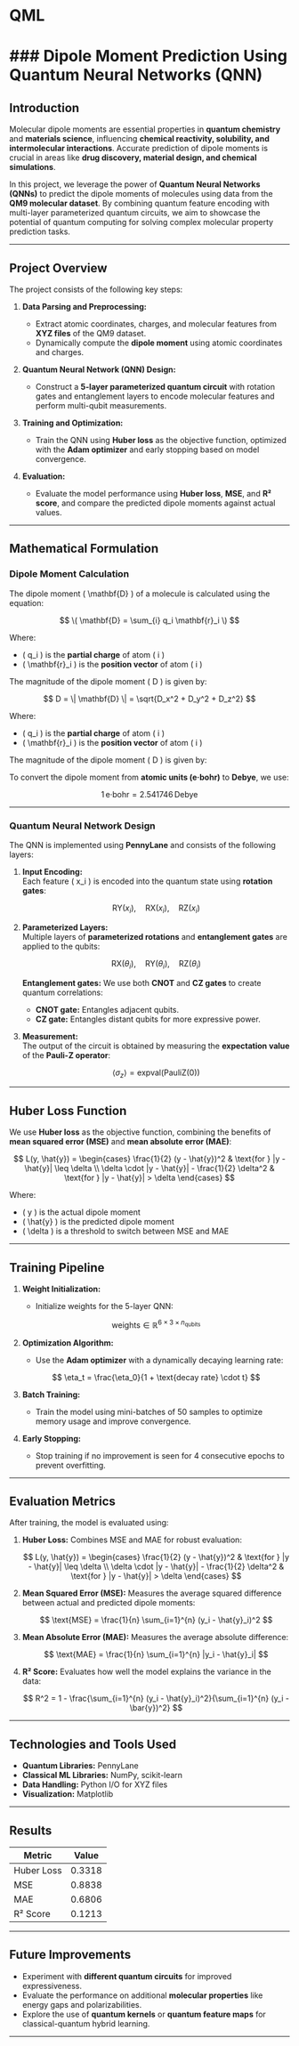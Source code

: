 # QML
# ### **Dipole Moment Prediction Using Quantum Neural Networks (QNN)**

## **Introduction**  
Molecular dipole moments are essential properties in **quantum chemistry** and **materials science**, influencing **chemical reactivity, solubility, and intermolecular interactions**. Accurate prediction of dipole moments is crucial in areas like **drug discovery, material design, and chemical simulations**.

In this project, we leverage the power of **Quantum Neural Networks (QNNs)** to predict the dipole moments of molecules using data from the **QM9 molecular dataset**. By combining quantum feature encoding with multi-layer parameterized quantum circuits, we aim to showcase the potential of quantum computing for solving complex molecular property prediction tasks.

---

## **Project Overview**  

The project consists of the following key steps:  
1. **Data Parsing and Preprocessing:**  
   - Extract atomic coordinates, charges, and molecular features from **XYZ files** of the QM9 dataset.  
   - Dynamically compute the **dipole moment** using atomic coordinates and charges.  

2. **Quantum Neural Network (QNN) Design:**  
   - Construct a **5-layer parameterized quantum circuit** with rotation gates and entanglement layers to encode molecular features and perform multi-qubit measurements.  

3. **Training and Optimization:**  
   - Train the QNN using **Huber loss** as the objective function, optimized with the **Adam optimizer** and early stopping based on model convergence.  

4. **Evaluation:**  
   - Evaluate the model performance using **Huber loss**, **MSE**, and **R² score**, and compare the predicted dipole moments against actual values.  

---

## **Mathematical Formulation**  

### **Dipole Moment Calculation**  
The dipole moment \( \mathbf{D} \) of a molecule is calculated using the equation:  

$$
\( \mathbf{D} = \sum_{i} q_i \mathbf{r}_i \)
$$

Where:  
- \( q_i \) is the **partial charge** of atom \( i \)  
- \( \mathbf{r}_i \) is the **position vector** of atom \( i \)  

The magnitude of the dipole moment \( D \) is given by:  

$$
D = \| \mathbf{D} \| = \sqrt{D_x^2 + D_y^2 + D_z^2}
$$

Where:  
- \( q_i \) is the **partial charge** of atom \( i \)  
- \( \mathbf{r}_i \) is the **position vector** of atom \( i \)  


The magnitude of the dipole moment \( D \) is given by:  


To convert the dipole moment from **atomic units (e·bohr)** to **Debye**, we use:  

$$
1 \, \text{e·bohr} = 2.541746 \, \text{Debye}
$$

---

### **Quantum Neural Network Design**  

The QNN is implemented using **PennyLane** and consists of the following layers:  

1. **Input Encoding:**  
   Each feature \( x_i \) is encoded into the quantum state using **rotation gates**:  

   $$
   \text{RY}(x_i), \quad \text{RX}(x_i), \quad \text{RZ}(x_i)
   $$  

2. **Parameterized Layers:**  
   Multiple layers of **parameterized rotations** and **entanglement gates** are applied to the qubits:  

   $$
   \text{RX}(\theta_i), \quad \text{RY}(\theta_i), \quad \text{RZ}(\theta_i)
   $$  

   **Entanglement gates:** We use both **CNOT** and **CZ gates** to create quantum correlations:  

   - **CNOT gate:** Entangles adjacent qubits.  
   - **CZ gate:** Entangles distant qubits for more expressive power.  

3. **Measurement:**  
   The output of the circuit is obtained by measuring the **expectation value** of the **Pauli-Z operator**:  

   $$
   \langle \sigma_z \rangle = \text{expval}(\text{PauliZ}(0))
   $$  

---

## **Huber Loss Function**  

We use **Huber loss** as the objective function, combining the benefits of **mean squared error (MSE)** and **mean absolute error (MAE)**:  

$$
L(y, \hat{y}) = 
\begin{cases} 
\frac{1}{2} (y - \hat{y})^2 & \text{for } |y - \hat{y}| \leq \delta \\ 
\delta \cdot |y - \hat{y}| - \frac{1}{2} \delta^2 & \text{for } |y - \hat{y}| > \delta  
\end{cases}
$$

Where:  
- \( y \) is the actual dipole moment  
- \( \hat{y} \) is the predicted dipole moment  
- \( \delta \) is a threshold to switch between MSE and MAE  

---

## **Training Pipeline**  

1. **Weight Initialization:**  
   - Initialize weights for the 5-layer QNN:  

   $$
   \text{weights} \in \mathbb{R}^{6 \times 3 \times n_{\text{qubits}}}
   $$  

2. **Optimization Algorithm:**  
   - Use the **Adam optimizer** with a dynamically decaying learning rate:  

   $$
   \eta_t = \frac{\eta_0}{1 + \text{decay rate} \cdot t}
   $$  

3. **Batch Training:**  
   - Train the model using mini-batches of 50 samples to optimize memory usage and improve convergence.  

4. **Early Stopping:**  
   - Stop training if no improvement is seen for 4 consecutive epochs to prevent overfitting.  

---

## **Evaluation Metrics**  

After training, the model is evaluated using:  

1. **Huber Loss:** Combines MSE and MAE for robust evaluation:  

   $$
   L(y, \hat{y}) = 
   \begin{cases} 
   \frac{1}{2} (y - \hat{y})^2 & \text{for } |y - \hat{y}| \leq \delta \\ 
   \delta \cdot |y - \hat{y}| - \frac{1}{2} \delta^2 & \text{for } |y - \hat{y}| > \delta  
   \end{cases}
   $$  

2. **Mean Squared Error (MSE):** Measures the average squared difference between actual and predicted dipole moments:  

   $$
   \text{MSE} = \frac{1}{n} \sum_{i=1}^{n} (y_i - \hat{y}_i)^2
   $$  

3. **Mean Absolute Error (MAE):** Measures the average absolute difference:  

   $$
   \text{MAE} = \frac{1}{n} \sum_{i=1}^{n} |y_i - \hat{y}_i|
   $$  

4. **R² Score:** Evaluates how well the model explains the variance in the data:  

   $$
   R^2 = 1 - \frac{\sum_{i=1}^{n} (y_i - \hat{y}_i)^2}{\sum_{i=1}^{n} (y_i - \bar{y})^2}
   $$  
 
---

## **Technologies and Tools Used**  

- **Quantum Libraries:** PennyLane  
- **Classical ML Libraries:** NumPy, scikit-learn  
- **Data Handling:** Python I/O for XYZ files  
- **Visualization:** Matplotlib  

---

## **Results**  

| Metric      | Value     |  
|-------------|-----------|  
| Huber Loss  | 0.3318    |  
| MSE         | 0.8838    |  
| MAE         | 0.6806    |  
| R² Score    | 0.1213    |  

---

## **Future Improvements**  

- Experiment with **different quantum circuits** for improved expressiveness.  
- Evaluate the performance on additional **molecular properties** like energy gaps and polarizabilities.  
- Explore the use of **quantum kernels** or **quantum feature maps** for classical-quantum hybrid learning.  

---
 

